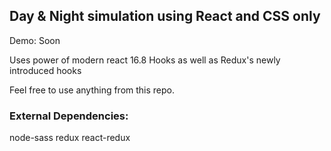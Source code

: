 ## Day & Night simulation using React and CSS only

Demo: Soon

Uses power of modern react 16.8 Hooks as well as Redux's newly introduced hooks

Feel free to use anything from this repo.

### External Dependencies:

node-sass
redux
react-redux
